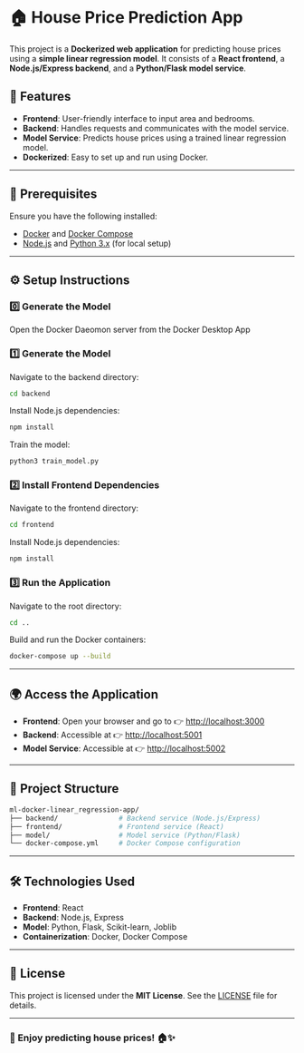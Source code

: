 # 🏠 House Price Prediction App

This project is a **Dockerized web application** for predicting house prices using a **simple linear regression model**. It consists of a **React frontend**, a **Node.js/Express backend**, and a **Python/Flask model service**.

## 🚀 Features

- **Frontend**: User-friendly interface to input area and bedrooms.
- **Backend**: Handles requests and communicates with the model service.
- **Model Service**: Predicts house prices using a trained linear regression model.
- **Dockerized**: Easy to set up and run using Docker.

---

## 📌 Prerequisites

Ensure you have the following installed:

- [Docker](https://www.docker.com/get-started) and [Docker Compose](https://docs.docker.com/compose/install/)
- [Node.js](https://nodejs.org/) and [Python 3.x](https://www.python.org/downloads/) (for local setup)

---

## ⚙️ Setup Instructions

### 0️⃣ Generate the Model

Open the Docker Daeomon server from the Docker Desktop App

### 1️⃣ Generate the Model

Navigate to the backend directory:

```sh
cd backend
```

Install Node.js dependencies:

```sh
npm install
```

Train the model:

```sh
python3 train_model.py
```

### 2️⃣ Install Frontend Dependencies

Navigate to the frontend directory:

```sh
cd frontend
```

Install Node.js dependencies:

```sh
npm install
```

### 3️⃣ Run the Application

Navigate to the root directory:

```sh
cd ..
```

Build and run the Docker containers:

```sh
docker-compose up --build
```

---

## 🌍 Access the Application

- **Frontend**: Open your browser and go to 👉 [http://localhost:3000](http://localhost:3000)
- **Backend**: Accessible at 👉 [http://localhost:5001](http://localhost:5001)
- **Model Service**: Accessible at 👉 [http://localhost:5002](http://localhost:5002)

---

## 📂 Project Structure

```bash
ml-docker-linear_regression-app/
├── backend/               # Backend service (Node.js/Express)
├── frontend/              # Frontend service (React)
├── model/                 # Model service (Python/Flask)
└── docker-compose.yml     # Docker Compose configuration
```

---

## 🛠 Technologies Used

- **Frontend**: React
- **Backend**: Node.js, Express
- **Model**: Python, Flask, Scikit-learn, Joblib
- **Containerization**: Docker, Docker Compose

---

## 📜 License

This project is licensed under the **MIT License**. See the [LICENSE](LICENSE) file for details.

---

### 🎉 Enjoy predicting house prices! 🏠✨
